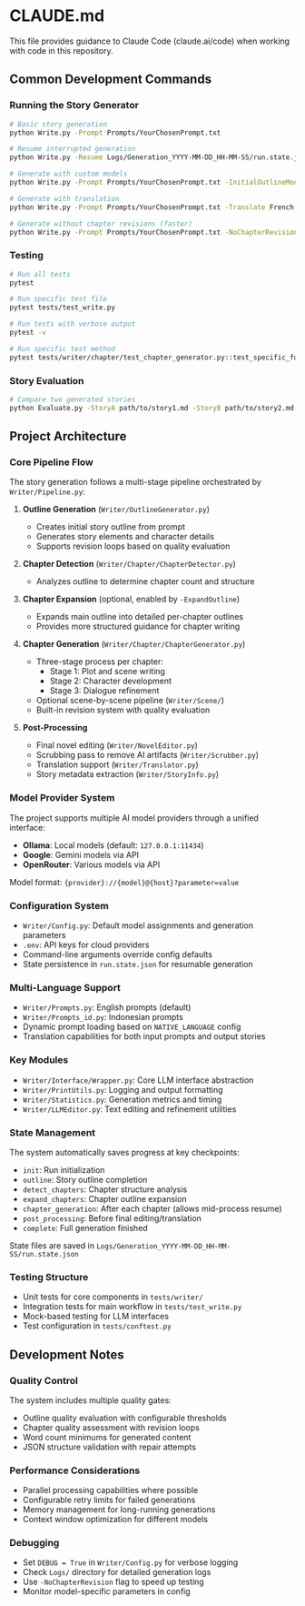 # CLAUDE.md

This file provides guidance to Claude Code (claude.ai/code) when working with code in this repository.

## Common Development Commands

### Running the Story Generator
```bash
# Basic story generation
python Write.py -Prompt Prompts/YourChosenPrompt.txt

# Resume interrupted generation
python Write.py -Resume Logs/Generation_YYYY-MM-DD_HH-MM-SS/run.state.json

# Generate with custom models
python Write.py -Prompt Prompts/YourChosenPrompt.txt -InitialOutlineModel "google://gemini-1.5-pro" -ChapterOutlineModel "ollama://llama3:70b"

# Generate with translation
python Write.py -Prompt Prompts/YourChosenPrompt.txt -Translate French

# Generate without chapter revisions (faster)
python Write.py -Prompt Prompts/YourChosenPrompt.txt -NoChapterRevision
```

### Testing
```bash
# Run all tests
pytest

# Run specific test file
pytest tests/test_write.py

# Run tests with verbose output
pytest -v

# Run specific test method
pytest tests/writer/chapter/test_chapter_generator.py::test_specific_function
```

### Story Evaluation
```bash
# Compare two generated stories
python Evaluate.py -StoryA path/to/story1.md -StoryB path/to/story2.md -Model "ollama://llama3:70b"
```

## Project Architecture

### Core Pipeline Flow
The story generation follows a multi-stage pipeline orchestrated by `Writer/Pipeline.py`:

1. **Outline Generation** (`Writer/OutlineGenerator.py`)
   - Creates initial story outline from prompt
   - Generates story elements and character details
   - Supports revision loops based on quality evaluation

2. **Chapter Detection** (`Writer/Chapter/ChapterDetector.py`)
   - Analyzes outline to determine chapter count and structure

3. **Chapter Expansion** (optional, enabled by `-ExpandOutline`)
   - Expands main outline into detailed per-chapter outlines
   - Provides more structured guidance for chapter writing

4. **Chapter Generation** (`Writer/Chapter/ChapterGenerator.py`)
   - Three-stage process per chapter:
     - Stage 1: Plot and scene writing
     - Stage 2: Character development
     - Stage 3: Dialogue refinement
   - Optional scene-by-scene pipeline (`Writer/Scene/`)
   - Built-in revision system with quality evaluation

5. **Post-Processing**
   - Final novel editing (`Writer/NovelEditor.py`)
   - Scrubbing pass to remove AI artifacts (`Writer/Scrubber.py`)
   - Translation support (`Writer/Translator.py`)
   - Story metadata extraction (`Writer/StoryInfo.py`)

### Model Provider System
The project supports multiple AI model providers through a unified interface:

- **Ollama**: Local models (default: `127.0.0.1:11434`)
- **Google**: Gemini models via API
- **OpenRouter**: Various models via API

Model format: `{provider}://{model}@{host}?parameter=value`

### Configuration System
- `Writer/Config.py`: Default model assignments and generation parameters
- `.env`: API keys for cloud providers
- Command-line arguments override config defaults
- State persistence in `run.state.json` for resumable generation

### Multi-Language Support
- `Writer/Prompts.py`: English prompts (default)
- `Writer/Prompts_id.py`: Indonesian prompts
- Dynamic prompt loading based on `NATIVE_LANGUAGE` config
- Translation capabilities for both input prompts and output stories

### Key Modules
- `Writer/Interface/Wrapper.py`: Core LLM interface abstraction
- `Writer/PrintUtils.py`: Logging and output formatting
- `Writer/Statistics.py`: Generation metrics and timing
- `Writer/LLMEditor.py`: Text editing and refinement utilities

### State Management
The system automatically saves progress at key checkpoints:
- `init`: Run initialization
- `outline`: Story outline completion
- `detect_chapters`: Chapter structure analysis
- `expand_chapters`: Chapter outline expansion
- `chapter_generation`: After each chapter (allows mid-process resume)
- `post_processing`: Before final editing/translation
- `complete`: Full generation finished

State files are saved in `Logs/Generation_YYYY-MM-DD_HH-MM-SS/run.state.json`

### Testing Structure
- Unit tests for core components in `tests/writer/`
- Integration tests for main workflow in `tests/test_write.py`
- Mock-based testing for LLM interfaces
- Test configuration in `tests/conftest.py`

## Development Notes

### Quality Control
The system includes multiple quality gates:
- Outline quality evaluation with configurable thresholds
- Chapter quality assessment with revision loops
- Word count minimums for generated content
- JSON structure validation with repair attempts

### Performance Considerations
- Parallel processing capabilities where possible
- Configurable retry limits for failed generations
- Memory management for long-running generations
- Context window optimization for different models

### Debugging
- Set `DEBUG = True` in `Writer/Config.py` for verbose logging
- Check `Logs/` directory for detailed generation logs
- Use `-NoChapterRevision` flag to speed up testing
- Monitor model-specific parameters in config